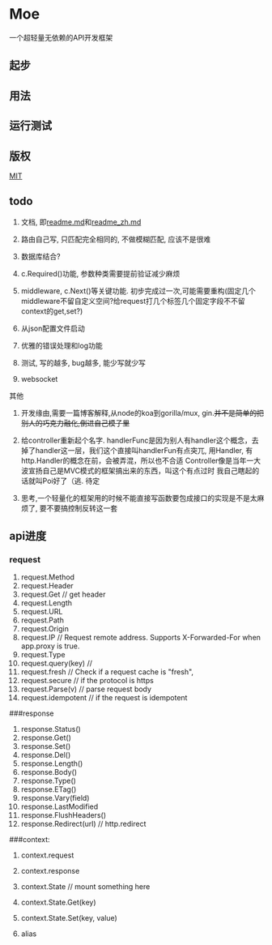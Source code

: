 # Moe

一个超轻量无依赖的API开发框架

## 起步

## 用法

## 运行测试

## 版权

[MIT](LICENSE)

## todo

1. 文档, 即[readme.md](readme.md)和[readme_zh.md](readme_zh.md)

2. 路由自己写, 只匹配完全相同的, 不做模糊匹配, 应该不是很难

3. 数据库结合?

3. c.Required()功能, 参数种类需要提前验证减少麻烦

2. middleware, c.Next()等关键功能. 初步完成过一次,可能需要重构(固定几个middleware不留自定义空间?给request打几个标签几个固定字段不不留context的get,set?)

5. 从json配置文件启动

6. 优雅的错误处理和log功能

7. 测试, 写的越多, bug越多, 能少写就少写

8. websocket


其他
1. 开发缘由,需要一篇博客解释,从node的koa到gorilla/mux, gin.~~并不是简单的把别人的巧克力融化,倒进自己模子里~~

2. 给controller重新起个名字. handlerFunc是因为别人有handler这个概念，去掉了handler这一层，我们这个直接叫handlerFun有点突兀, 用Handler, 有http.Handler的概念在前，会被弄混，所以也不合适
Controller像是当年一大波宣扬自己是MVC模式的框架搞出来的东西，叫这个有点过时
我自己瞎起的话就叫Poi好了（逃. 待定

3. 思考,一个轻量化的框架用的时候不能直接写函数要包成接口的实现是不是太麻烦了, 要不要搞控制反转这一套

## api进度

### request

1. request.Method
2. request.Header
3. request.Get  // get header
4. request.Length
5. request.URL
6. request.Path
7. request.Origin
8. request.IP  // Request remote address. Supports X-Forwarded-For when app.proxy is true.
9. request.Type
10. request.query(key)  //
11. request.fresh  // Check if a request cache is "fresh",
12. request.secure  // if the protocol is https
13. request.Parse(v)  //  parse request body
14. request.idempotent  // if the request is idempotent

###response

1. response.Status()
2. response.Get()
3. response.Set()
4. response.Del()
5. response.Length()
6. response.Body()
7. response.Type()
8. response.ETag()
9. response.Vary(field)
10. response.LastModified
11. response.FlushHeaders()
12. response.Redirect(url)  // http.redirect

###context:

1. context.request
2. context.response

3. context.State  // mount something here
4. context.State.Get(key)
5. context.State.Set(key, value)

6. alias


